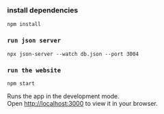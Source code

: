 ### install dependencies
```
npm install
```
### `run json server`
```
npx json-server --watch db.json --port 3004
```
### `run the website`
```
npm start
```

Runs the app in the development mode.\
Open [http://localhost:3000](http://localhost:3000) to view it in your browser.

